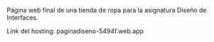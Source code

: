 Página web final de una tienda de ropa para la asignatura Diseño de Interfaces.

Link del hosting: paginadiseno-5494f.web.app
